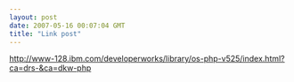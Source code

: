```yaml
---
layout: post
date: 2007-05-16 00:07:04 GMT
title: "Link post"
---
```

<http://www-128.ibm.com/developerworks/library/os-php-v525/index.html?ca=drs-&ca=dkw-php>

